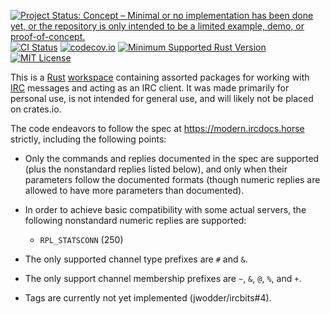 [![Project Status: Concept – Minimal or no implementation has been done yet, or the repository is only intended to be a limited example, demo, or proof-of-concept.](https://www.repostatus.org/badges/latest/concept.svg)](https://www.repostatus.org/#concept)
[![CI Status](https://github.com/jwodder/ircbits/actions/workflows/test.yml/badge.svg)](https://github.com/jwodder/ircbits/actions/workflows/test.yml)
[![codecov.io](https://codecov.io/gh/jwodder/ircbits/branch/master/graph/badge.svg)](https://codecov.io/gh/jwodder/ircbits)
[![Minimum Supported Rust Version](https://img.shields.io/badge/MSRV-1.88-orange)](https://www.rust-lang.org)
[![MIT License](https://img.shields.io/github/license/jwodder/ircbits.svg)](https://opensource.org/licenses/MIT)

This is a [Rust][] [workspace][] containing assorted packages for working with
[IRC][] messages and acting as an IRC client.  It was made primarily for
personal use, is not intended for general use, and will likely not be placed on
crates.io.

[Rust]: https://www.rust-lang.org
[workspace]: https://doc.rust-lang.org/cargo/reference/workspaces.html
[IRC]: https://en.wikipedia.org/wiki/IRC

The code endeavors to follow the spec at <https://modern.ircdocs.horse>
strictly, including the following points:

- Only the commands and replies documented in the spec are supported (plus the
  nonstandard replies listed below), and only when their parameters follow the
  documented formats (though numeric replies are allowed to have more
  parameters than documented).

- In order to achieve basic compatibility with some actual servers, the
  following nonstandard numeric replies are supported:
    - `RPL_STATSCONN` (250)

- The only supported channel type prefixes are `#` and `&`.

- The only support channel membership prefixes are `~`, `&`, `@`, `%`, and `+`.

- Tags are currently not yet implemented (jwodder/ircbits#4).
